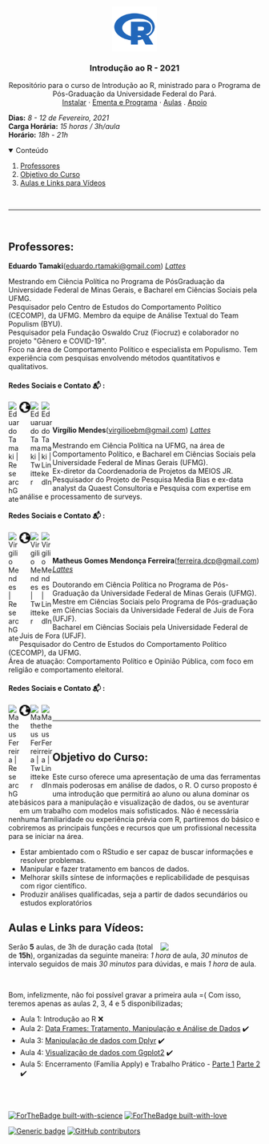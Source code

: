 
<p align="center">
  <img align='center' src="Img/R.png" width="90">
    <h3 align="center"> Introdução ao R - 2021 </h3>
    </p>
    


<p align="center">
  Repositório para o curso de Introdução ao R, ministrado para o Programa de Pós-Graduação da Universidade Federal do Pará.
    <br />
    <a href="https://github.com/Ttytamaki/Intro_R_2021/tree/main/Guias%20de%20Instala%C3%A7%C3%A3o">Instalar</a>
    ·
    <a href="https://github.com/Ttytamaki/Intro_R_2021/tree/main/Ementa">Ementa e Programa</a>
    ·
    <a href="https://github.com/Ttytamaki/Intro_R_2021/tree/main/Aulas">Aulas</a>
    .
  <a href="https://github.com/Ttytamaki/Intro_R_2021/tree/main/Materiais%20de%20Apoio">Apoio</a>
  </p>
</p>



**Dias:** *8 - 12 de Fevereiro, 2021* <br />
**Carga Horária:** *15 horas / 3h/aula* <br />
**Horário:** *18h - 21h* <br />


<!-- TABLE OF CONTENTS -->
<details open="open">
  <summary>Conteúdo</summary>
  <ol>
    <li>
      <a href="#professores">Professores</a>
    </li>
    <li>
      <a href="#objetivo-do-curso">Objetivo do Curso</a>
    </li>
    <li><a href="#aulas-e-links-para-vídeos">Aulas e Links para Vídeos</a></li>
  </ol>
</details>

<br />

******

<br />

## Professores:

**Eduardo Tamaki**([eduardo.rtamaki@gmail.com](mailto:eduardo.rtamaki@gmail.com))
[*Lattes*](http://lattes.cnpq.br/5391631247832365)

Mestrando em Ciência Política no Programa de Pós­Graduação da Universidade Federal de Minas Gerais, e Bacharel em Ciências Sociais pela UFMG. <br />
Pesquisador pelo Centro de Estudos do Comportamento Político (CECOMP), da UFMG. Membro da equipe de Análise Textual do Team Populism (BYU). <br />
Pesquisador pela Fundação Oswaldo Cruz (Fiocruz) e colaborador no projeto "Gênero e COVID-19". <br />
Foco na área de Comportamento Político e especialista em Populismo. Tem experiência com pesquisas envolvendo métodos quantitativos e qualitativos. <br />

#### Redes Sociais e Contato :mailbox_with_mail: :
[<img align="left" alt="Eduardo Tamaki | ResearchGate" width="22px" src="https://cdn.jsdelivr.net/npm/simple-icons@v3/icons/researchgate.svg" />][researchgate]
[<img align="left" alt="Ttytamaki.github.io" width="22px" src="https://raw.githubusercontent.com/iconic/open-iconic/master/svg/globe.svg" />][website]
[<img align="left" alt="Eduardo Tamaki | Twitter" width="22px" src="https://cdn.jsdelivr.net/npm/simple-icons@v3/icons/twitter.svg" />][twitter]
[<img align="left" alt="Eduardo Tamaki | LinkedIn" width="22px" src="https://cdn.jsdelivr.net/npm/simple-icons@v3/icons/linkedin.svg" />][linkedin]

<br />


<br />

**Virgílio Mendes**([virgilioebm@gmail.com](mailto:virgilioebm@gmail.com))
[*Lattes*](http://lattes.cnpq.br/3781647781988333)

Mestrando em Ciência Política na UFMG, na área de Comportamento Político, e Bacharel em Ciências Sociais pela Universidade Federal de Minas Gerais (UFMG). <br />
Ex-diretor da Coordenadoria de Projetos da MEIOS JR. <br />
Pesquisador do Projeto de Pesquisa Media Bias e ex-data analyst da Quaest Consultoria e Pesquisa com expertise em análise e processamento de surveys.  <br />

#### Redes Sociais e Contato :mailbox_with_mail: :
[<img align="left" alt="Virgilio Mendes | ResearchGate" width="22px" src="https://cdn.jsdelivr.net/npm/simple-icons@v3/icons/researchgate.svg" />][researchgate2]
[<img align="left" alt="virgiliomendes.github.io" width="22px" src="https://raw.githubusercontent.com/iconic/open-iconic/master/svg/globe.svg" />][website2]
[<img align="left" alt="Virgilio Mendes | Twitter" width="22px" src="https://cdn.jsdelivr.net/npm/simple-icons@v3/icons/twitter.svg" />][twitter2]
[<img align="left" alt="Virgilio Mendes | LinkedIn" width="22px" src="https://cdn.jsdelivr.net/npm/simple-icons@v3/icons/linkedin.svg" />][linkedin2]

<br />


<br />


**Matheus Gomes Mendonça Ferreira**([ferreira.dcp@gmail.com](mailto:ferreira.dcp@gmail.com))
[*Lattes*](http://lattes.cnpq.br/1749611392497058])

Doutorando em Ciência Política no Programa de Pós-Graduação da Universidade Federal de Minas Gerais (UFMG). <br />
Mestre em Ciências Sociais pelo Programa de Pós-graduação em Ciências Sociais da Universidade Federal de Juis de Fora (UFJF). <br />
Bacharel em Ciências Sociais pela Universidade Federal de Juis de Fora (UFJF). <br />
Pesquisador do Centro de Estudos do Comportamento Político (CECOMP), da UFMG. <br />
Área de atuação: Comportamento Político e Opinião Pública, com foco em religião e comportamento eleitoral.

#### Redes Sociais e Contato :mailbox_with_mail: :
[<img align="left" alt="Matheus Ferreira | ResearchGate" width="22px" src="https://cdn.jsdelivr.net/npm/simple-icons@v3/icons/researchgate.svg" />][researchgate3]
[<img align="left" alt="https://github.com/mathpol" width="22px" src="https://raw.githubusercontent.com/iconic/open-iconic/master/svg/globe.svg" />][website3]
[<img align="left" alt="Matheus Ferreira | Twitter" width="22px" src="https://cdn.jsdelivr.net/npm/simple-icons@v3/icons/twitter.svg" />][twitter3]
[<img align="left" alt="Matheus Ferreira | LinkedIn" width="22px" src="https://cdn.jsdelivr.net/npm/simple-icons@v3/icons/linkedin.svg" />][linkedin3]


<br />


****

<br />


## Objetivo do Curso:
Este curso oferece uma apresentação de uma das ferramentas mais poderosas em análise de dados, o R. O curso proposto é uma introdução que permitirá ao aluno ou aluna dominar os básicos para a manipulação e visualização de dados, ou se aventurar em um trabalho com modelos mais sofisticados. Não é necessária nenhuma familiaridade ou experiência prévia com R, partiremos do básico e cobriremos as principais funções e recursos que um profissional necessita para se iniciar na área.

- Estar ambientado com o RStudio e ser capaz de buscar informações e resolver problemas.
- Manipular e fazer tratamento em bancos de dados.
- Melhorar skills síntese de informações e replicabilidade de pesquisas com rigor científico.
- Produzir análises qualificadas, seja a partir de dados secundários ou estudos exploratórios

## Aulas e Links para Vídeos:

<img align='right' src="https://media.giphy.com/media/5ndklThG9vUUdTmgMn/giphy.gif" width="200">

Serão **5** aulas, de 3h de duração cada (total de **15h**), organizadas da seguinte maneira: *1 hora* de aula, *30 minutos* de intervalo seguidos de mais *30 minutos* para dúvidas, e mais *1 hora* de aula. 

<br />

Bom, infelizmente, não foi possível gravar a primeira aula =(
Com isso, teremos apenas as aulas 2, 3, 4 e 5 disponibilizadas;


- Aula 1: Introdução ao R :x:
- Aula 2: [Data Frames: Tratamento, Manipulação e Análise de Dados](https://tldv.io/app/videos/1612905258092-google-meet-vne-zoev-zbc.mp4) :heavy_check_mark:
- Aula 3: [Manipulação de dados com Dplyr](https://tldv.io/app/videos/1612992054775-google-meet-vne-zoev-zbc.mp4) :heavy_check_mark:
- Aula 4: [Visualização de dados com Ggplot2](https://tldv.io/app/videos/1613078683101-google-meet-vne-zoev-zbc.mp4) :heavy_check_mark:
- Aula 5: Encerramento (Família Apply) e Trabalho Prático - [Parte 1](https://tldv.io/app/videos/1613165318999-google-meet-vne-zoev-zbc.mp4) [Parte 2](https://tldv.io/app/videos/1613168783743-google-meet-vne-zoev-zbc.mp4) :heavy_check_mark:



<br />
<br />



[![ForTheBadge built-with-science](http://ForTheBadge.com/images/badges/built-with-science.svg)](https://GitHub.com/Naereen/)
[![ForTheBadge built-with-love](http://ForTheBadge.com/images/badges/built-with-love.svg)](https://GitHub.com/Naereen/)


[researchgate]: https://www.researchgate.net/profile/Eduardo_Ryo_Tamaki
[website]: https://github.com/Ttytamaki
[twitter]: https://twitter.com/Ttytamaki
[linkedin]: https://www.linkedin.com/in/eduardo-ryô-tamaki-5b936811a

[researchgate2]: https://www.researchgate.net/profile/Virgilio_Mendes3
[website2]: https://virgiliomendes.github.io
[twitter2]: https://twitter.com/Mendes_txt
[linkedin2]: https://www.linkedin.com/in/virgiliomendes/

[researchgate3]: https://www.researchgate.net/profile/Matheus_Ferreira38
[website3]: https://github.com/mathpol
[twitter3]: https://twitter.com/matferreira19
[linkedin3]: https://www.linkedin.com/in/matheus-ferreira-20417916/


[![Generic badge](https://img.shields.io/badge/Updated-Yes-<GREEN>.svg)](https://shields.io/)
[![GitHub contributors](https://img.shields.io/github/contributors/Naereen/StrapDown.js.svg)](https://GitHub.com/Naereen/StrapDown.js/graphs/contributors/)


